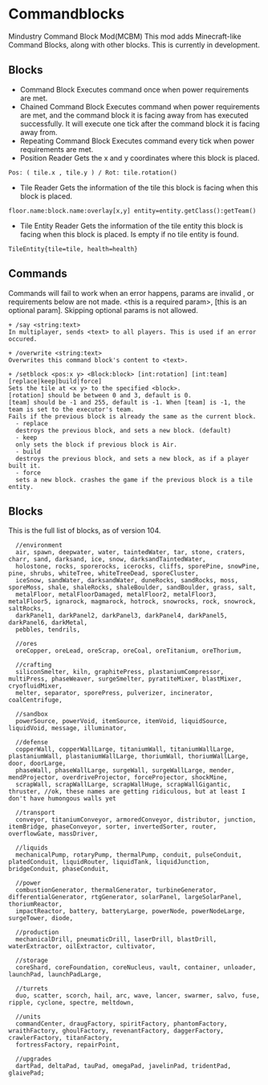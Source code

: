 # Commandblocks
Mindustry Command Block Mod(MCBM)
This mod adds Minecraft-like Command Blocks, along with other blocks.
This is currently in development.

## Blocks
+ Command Block
Executes command once when power requirements are met.
+ Chained Command Block
Executes command when power requirements are met, and the command block it is facing away from has executed successfully.
It will execute one tick after the command block it is facing away from.
+ Repeating Command Block
Executes command every tick when power requirements are met.
+ Position Reader
Gets the x and y coordinates where this block is placed.
```
Pos: ( tile.x , tile.y ) / Rot: tile.rotation()
```
+ Tile Reader
Gets the information of the tile this block is facing when this block is placed.
```
floor.name:block.name:overlay[x,y] entity=entity.getClass():getTeam()
```
+ Tile Entity Reader
Gets the information of the tile entity this block is facing when this block is placed.
Is empty if no tile entity is found.
```
TileEntity{tile=tile, health=health}
```

## Commands
Commands will fail to work when an error happens, params are invalid , or requirements below are not made.
\<this is a required param\>, \[this is an optional param\]. Skipping optional params is not allowed.
```
+ /say <string:text>  
In multiplayer, sends <text> to all players. This is used if an error occured.

+ /overwrite <string:text>  
Overwrites this command block's content to <text>.

+ /setblock <pos:x y> <Block:block> [int:rotation] [int:team] [replace|keep|build|force]  
Sets the tile at <x y> to the specified <block>.
[rotation] should be between 0 and 3, default is 0.
[team] should be -1 and 255, default is -1. When [team] is -1, the team is set to the executor's team.
Fails if the previous block is already the same as the current block.
  - replace
  destroys the previous block, and sets a new block. (default)
  - keep
  only sets the block if previous block is Air.
  - build
  destroys the previous block, and sets a new block, as if a player built it.
  - force
  sets a new block. crashes the game if the previous block is a tile entity.
```
## Blocks
This is the full list of blocks, as of version 104.
```
  //environment
  air, spawn, deepwater, water, taintedWater, tar, stone, craters, charr, sand, darksand, ice, snow, darksandTaintedWater,
  holostone, rocks, sporerocks, icerocks, cliffs, sporePine, snowPine, pine, shrubs, whiteTree, whiteTreeDead, sporeCluster,
  iceSnow, sandWater, darksandWater, duneRocks, sandRocks, moss, sporeMoss, shale, shaleRocks, shaleBoulder, sandBoulder, grass, salt,
  metalFloor, metalFloorDamaged, metalFloor2, metalFloor3, metalFloor5, ignarock, magmarock, hotrock, snowrocks, rock, snowrock, saltRocks,
  darkPanel1, darkPanel2, darkPanel3, darkPanel4, darkPanel5, darkPanel6, darkMetal,
  pebbles, tendrils,

  //ores
  oreCopper, oreLead, oreScrap, oreCoal, oreTitanium, oreThorium,

  //crafting
  siliconSmelter, kiln, graphitePress, plastaniumCompressor, multiPress, phaseWeaver, surgeSmelter, pyratiteMixer, blastMixer, cryofluidMixer,
  melter, separator, sporePress, pulverizer, incinerator, coalCentrifuge,

  //sandbox
  powerSource, powerVoid, itemSource, itemVoid, liquidSource, liquidVoid, message, illuminator,

  //defense
  copperWall, copperWallLarge, titaniumWall, titaniumWallLarge, plastaniumWall, plastaniumWallLarge, thoriumWall, thoriumWallLarge, door, doorLarge,
  phaseWall, phaseWallLarge, surgeWall, surgeWallLarge, mender, mendProjector, overdriveProjector, forceProjector, shockMine,
  scrapWall, scrapWallLarge, scrapWallHuge, scrapWallGigantic, thruster, //ok, these names are getting ridiculous, but at least I don't have humongous walls yet

  //transport
  conveyor, titaniumConveyor, armoredConveyor, distributor, junction, itemBridge, phaseConveyor, sorter, invertedSorter, router, overflowGate, massDriver,

  //liquids
  mechanicalPump, rotaryPump, thermalPump, conduit, pulseConduit, platedConduit, liquidRouter, liquidTank, liquidJunction, bridgeConduit, phaseConduit,

  //power
  combustionGenerator, thermalGenerator, turbineGenerator, differentialGenerator, rtgGenerator, solarPanel, largeSolarPanel, thoriumReactor,
  impactReactor, battery, batteryLarge, powerNode, powerNodeLarge, surgeTower, diode,

  //production
  mechanicalDrill, pneumaticDrill, laserDrill, blastDrill, waterExtractor, oilExtractor, cultivator,

  //storage
  coreShard, coreFoundation, coreNucleus, vault, container, unloader, launchPad, launchPadLarge,

  //turrets
  duo, scatter, scorch, hail, arc, wave, lancer, swarmer, salvo, fuse, ripple, cyclone, spectre, meltdown,

  //units
  commandCenter, draugFactory, spiritFactory, phantomFactory, wraithFactory, ghoulFactory, revenantFactory, daggerFactory, crawlerFactory, titanFactory,
  fortressFactory, repairPoint,

  //upgrades
  dartPad, deltaPad, tauPad, omegaPad, javelinPad, tridentPad, glaivePad;
```

